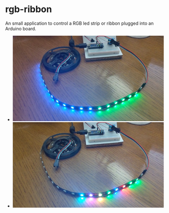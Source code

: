 # rgb-ribbon

An small application to control a RGB led strip or ribbon plugged into an Arduino board.

- ![blue-green.png](media/blue-green.png)
- ![colors.png](media/colors.png)
